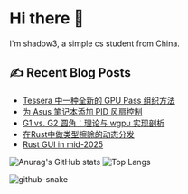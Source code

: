 # Hi there 👋

I'm shadow3, a simple cs student from China.

## ✍️ Recent Blog Posts

<!-- BLOG-POST-LIST:START -->
- [Tessera 中一种全新的 GPU Pass 组织方法](https://shadow3aaa.github.io/blog/a-new-gpu-pass-organization-zh/)
- [为 Asus 笔记本添加 PID 风扇控制](https://shadow3aaa.github.io/blog/ghelper-fan-plugin-system-dev-log/)
- [G1 vs. G2 圆角：理论与 wgpu 实现剖析](https://shadow3aaa.github.io/blog/g1-g2-rounded-corners-wgpu/)
- [在Rust中做类型擦除的动态分发](https://shadow3aaa.github.io/blog/dynamic-dispatch-in-rust/)
- [Rust GUI in mid-2025](https://shadow3aaa.github.io/blog/rust-gui-in-2025-mid/)
<!-- BLOG-POST-LIST:END -->

![Anurag's GitHub stats](https://github-readme-stats.vercel.app/api?username=shadow3aaa&show_icons=true&theme=radical)
![Top Langs](https://github-readme-stats.vercel.app/api/top-langs/?username=shadow3aaa&theme=radical&layout=donut)

<picture>
  <source media="(prefers-color-scheme: dark)" srcset="https://github.com/shadow3aaa/shadow3aaa/raw/refs/heads/output/github-contribution-grid-snake-dark.svg" />
  <source media="(prefers-color-scheme: light)" srcset="https://github.com/shadow3aaa/shadow3aaa/raw/refs/heads/output/github-contribution-grid-snake.svg" />
  <img alt="github-snake" src="github-snake.svg" />
</picture>
